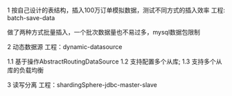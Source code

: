1 按自己设计的表结构，插入100万订单模拟数据，测试不同方式的插入效率
工程: batch-save-data

做了两种方式批量插入，一个批次数据量也不易过多，mysql数据包限制


2 动态数据源
工程：dynamic-datasource

1.1 基于操作AbstractRoutingDataSource
1.2 支持配置多个从库;
1.3 支持多个从库的负载均衡


3 读写分离
工程：shardingSphere-jdbc-master-slave